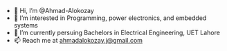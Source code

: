 - 👋 Hi, I’m @Ahmad-Alokozay
- 👀 I’m interested in Programming, power electronics, and embedded systems
- 🌱 I’m currently persuing Bachelors in Electrical Engineering, UET Lahore
- 📫 Reach me at ahmadalokozay.j@gmail.com

<!---
Ahmad-Alokozay/Ahmad-Alokozay is a ✨ special ✨ repository because its `README.md` (this file) appears on your GitHub profile.
You can click the Preview link to take a look at your changes.
--->
